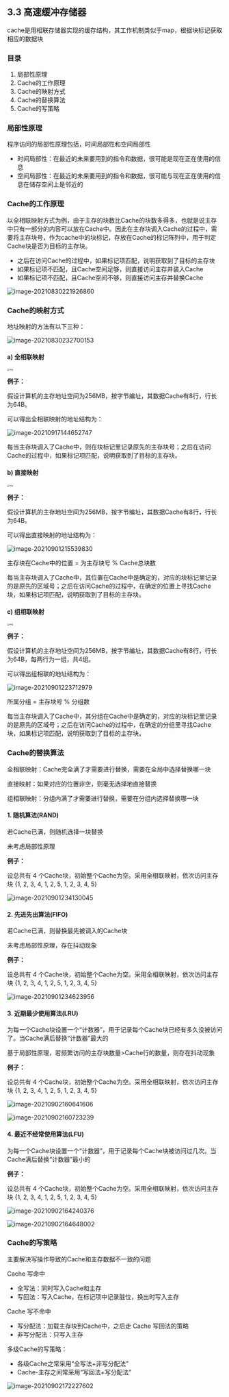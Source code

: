 ## 3.3 高速缓冲存储器

cache是用相联存储器实现的缓存结构，其工作机制类似于map，根据块标记获取相应的数据块



### 目录

1. 局部性原理
2. Cache的工作原理
3. Cache的映射方式
4. Cache的替换算法
5. Cache的写策略



### 局部性原理

程序访问的局部性原理包括，时间局部性和空间局部性

* 时间局部性：在最近的未来要用到的指令和数据，很可能是现在正在使用的信息
* 空间局部性：在最近的未来要用到的指令和数据，很可能与现在正在使用的信息在储存空间上是邻近的



### Cache的工作原理

以全相联映射方式为例，由于主存的块数比Cache的块数多得多，也就是说主存中只有一部分的内容可以放在Cache中。因此在主存块调入Cache的过程中，需要将主存块号，作为cache中的块标记，存放在Cache的标记阵列中，用于判定Cache块是否为目标的主存块。

* 之后在访问Cache的过程中，如果标记项匹配，说明获取到了目标的主存块
* 如果标记项不匹配，且Cache空间足够，则直接访问主存并装入Cache
* 如果标记项不匹配，且Cache空间不够，则直接访问主存并替换Cache

![image-20210830221926860](image-20210830221926860.png)

### Cache的映射方式

地址映射的方法有以下三种：

![image-20210830232700153](image-20210830232700153.png)

#### a) 全相联映射

<img src="1039974-20190119121437347-90892610.jpg" alt="img" style="zoom: 33%;" />

**例子：**

假设计算机的主存地址空间为256MB，按字节编址，其数据Cache有8行，行长为64B。

可以得出全相联映射的地址结构为：

![image-20210917144652747](image-20210917144652747.png)

每当主存块调入了Cache中，则在块标记里记录原先的主存块号；之后在访问Cache的过程中，如果标记项匹配，说明获取到了目标的主存块。



#### b) 直接映射

<img src="1039974-20190119121510444-803785791.jpg" alt="img" style="zoom:33%;" />



**例子：**

假设计算机的主存地址空间为256MB，按字节编址，其数据Cache有8行，行长为64B。

可以得出直接映射的地址结构为：

![image-20210901215539830](image-20210901215539830.png)

主存块在Cache中的位置 = 为主存块号 % Cache总块数

每当主存块调入了Cache中，其位置在Cache中是确定的，对应的块标记里记录的是原先的区域号；之后在访问Cache的过程中，在确定的位置上寻找Cache块，如果标记项匹配，说明获取到了目标的主存块。



#### c) 组相联映射

<img src="1039974-20190119121545782-400642128.jpg" alt="img" style="zoom:33%;" />



**例子：**

假设计算机的主存地址空间为256MB，按字节编址，其数据Cache有8行，行长为64B，每两行为一组，共4组。

可以得出组相联的地址结构为：

![image-20210901223712979](image-20210901223712979.png)

所属分组 = 主存块号 % 分组数

每当主存块调入了Cache中，其分组在Cache中是确定的，对应的块标记里记录的是原先的区域号；之后在访问Cache的过程中，在确定的分组里寻找Cache块，如果标记项匹配，说明获取到了目标的主存块。



### Cache的替换算法

全相联映射：Cache完全满了才需要进行替换，需要在全局中选择替换哪一块

直接映射：如果对应的位置非空，则毫无选择地直接替换

组相联映射：分组内满了才需要进行替换，需要在分组内选择替换哪一块



#### 1. 随机算法(RAND)

若Cache已满，则随机选择一块替换

未考虑局部性原理



**例子：**

设总共有 4 个Cache块，初始整个Cache为空。采用全相联映射，依次访问主存块 {1, 2, 3, 4, 1, 2, 5, 1, 2, 3, 4, 5}  

![image-20210901234130045](image-20210901234130045.png)



#### 2. 先进先出算法(FIFO)

若Cache已满，则替换最先被调入的Cache块

未考虑局部性原理，存在抖动现象



**例子：**

设总共有 4 个Cache块，初始整个Cache为空。采用全相联映射，依次访问主存块 {1, 2, 3, 4, 1, 2, 5, 1, 2, 3, 4, 5}  

![image-20210901234623956](image-20210901234623956.png)



#### 3. 近期最少使用算法(LRU)

为每一个Cache块设置一个“计数器”，用于记录每个Cache块已经有多久没被访问了。当Cache满后替换“计数器”最大的  

基于局部性原理，若频繁访问的主存块数量>Cache行的数量，则存在抖动现象



**例子：**

设总共有 4 个Cache块，初始整个Cache为空。采用全相联映射，依次访问主存块 {1, 2, 3, 4, 1, 2, 5, 1, 2, 3, 4, 5}  

![image-20210902160641606](image-20210902160641606.png)

![image-20210902160723239](image-20210902160723239.png)



#### 4. 最近不经常使用算法(LFU)

为每一个Cache块设置一个“计数器”，用于记录每个Cache块被访问过几次。当Cache满后替换“计数器”最小的  



**例子：**

设总共有 4 个Cache块，初始整个Cache为空。采用全相联映射，依次访问主存块 {1, 2, 3, 4, 1, 2, 5, 1, 2, 3, 4, 5}  

![image-20210902164240376](image-20210902164240376.png)

![image-20210902164648002](image-20210902164648002.png)



### Cache的写策略

主要解决写操作导致的Cache和主存数据不一致的问题



Cache 写命中

* 全写法：同时写入Cache和主存
* 写回法：写入Cache，在标记项中记录脏位，换出时写入主存



Cache 写不命中

* 写分配法：加载主存块到Cache中，之后走 Cache 写回法的策略
* 非写分配法：只写入主存



多级Cache的写策略：

* 各级Cache之常采用“全写法+非写分配法”
* Cache-主存之间常采用“写回法+写分配法”

![image-20210902172227602](image-20210902172227602.png)
